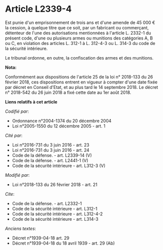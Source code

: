 # Article L2339-4

Est punie d'un emprisonnement de trois ans et d'une amende de 45 000 € la cession, à quelque titre que ce soit, par un
fabricant ou commerçant, détenteur de l'une des autorisations mentionnées à l'article L. 2332-1 du présent code, d'une ou
plusieurs armes ou munitions des catégories A, B ou C, en violation des articles L. 312-1 à L. 312-4-3 ou L. 314-3 du code de
la sécurité intérieure. 

Le tribunal ordonne, en outre, la confiscation des armes et des munitions.

**Nota:**

Conformément aux dispositions de l'article 25 de la loi n° 2018-133 du 26 février 2018, ces dispositions entrent en vigueur à
compter d'une date fixée par décret en Conseil d'Etat, et au plus tard le 14 septembre 2018. Le décret n° 2018-542 du 26 juin
2018 a fixé cette date au 1er août 2018.

**Liens relatifs à cet article**

_Codifié par_:

  - Ordonnance n°2004-1374 du 20 décembre 2004
  - Loi n°2005-1550 du 12 décembre 2005 - art. 1

_Cité par_:

  - Loi n°2016-731 du 3 juin 2016 - art. 23
  - Loi n°2016-731 du 3 juin 2016 - art. 24
  - Code de la défense. - art. L2339-14 (V)
  - Code de la défense. - art. L2441-1 (V)
  - Code de la sécurité intérieure - art. L312-3 (V)

_Modifié par_:

  - Loi n°2018-133 du 26 février 2018 - art. 21

_Cite_:

  - Code de la défense. - art. L2332-1
  - Code de la sécurité intérieure - art. L312-1
  - Code de la sécurité intérieure - art. L312-4-2
  - Code de la sécurité intérieure - art. L314-3

_Anciens textes_:

  - Décret n°1939-04-18 art. 29
  - Décret n°1939-04-18 du 18 avril 1939 - art. 29 (Ab)

